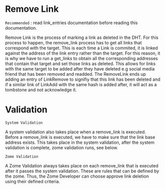 # Remove Link

`Recommended` : read link_entries documentation before reading this documentation.

Remove Link is the process of marking a link as deleted in the DHT. For this process to happen, the remove_link process has to get all links that correspond with the target. This is each time a Link is commited, it is linked against the address of the link entry rather than the target. For this reason, it is why we have to run a get_links to obtain all the corresponding addresses that contain that target and set those links as deleted. This allows for links with the same target to be added after they have deleted e.g social media friend that has been removed and readded. The RemoveLink ends up adding an entry of LinkRemove to signifiy that this link has been deleted and if a similar link of LinkAdd with the same hash is added after, it will act as a tombstone and not acknowledge it.

# Validation

`System Validation`

A system validation also takes place when a remove_link is executed. Before a remove_link is executed, we have to make sure that the link base address exists. This takes place in the system validation, after the system validation is complete, zome validation runs, see below.

`Zome Validation`

A Zome Validation always takes place on each remove_link that is executed after it passes the system validation. These are rules that can be defined by the zome. Thus, the Zome Developer can choose approve link deletion using their defined criteria.


